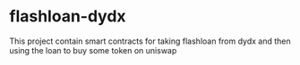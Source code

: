 # flashloan-dydx
This project contain smart contracts for taking flashloan from dydx and then using the loan to buy some token on uniswap
